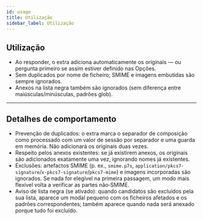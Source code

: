 ```yaml
---
id: usage
title: Utilização
sidebar_label: Utilização
---
```


## Utilização

- Ao responder, o extra adiciona automaticamente os originais — ou pergunta primeiro se assim estiver definido nas Opções.
- Sem duplicados por nome de ficheiro; SMIME e imagens embutidas são sempre ignorados.
- Anexos na lista negra também são ignorados (sem diferença entre maiúsculas/minúsculas, padrões glob).

---

## Detalhes de comportamento

- Prevenção de duplicados: o extra marca o separador de composição como processado com um valor de sessão por separador e uma guarda em memória. Não adicionará os originais duas vezes.
- Respeito pelos anexos existentes: se já existirem anexos, os originais são adicionados exatamente uma vez, ignorando nomes já existentes.
- Exclusões: artefactos SMIME (p. ex., `smime.p7s`, `application/pkcs7-signature`/`x-pkcs7-signature`/`pkcs7-mime`) e imagens incorporadas são ignorados. Se nada for elegível na primeira passagem, um modo mais flexível volta a verificar as partes não‑SMIME.
- Aviso de lista negra (se ativado): quando candidatos são excluídos pela sua lista, aparece um modal pequeno com os ficheiros afetados e os padrões correspondentes; também aparece quando nada será anexado porque tudo foi excluído.
